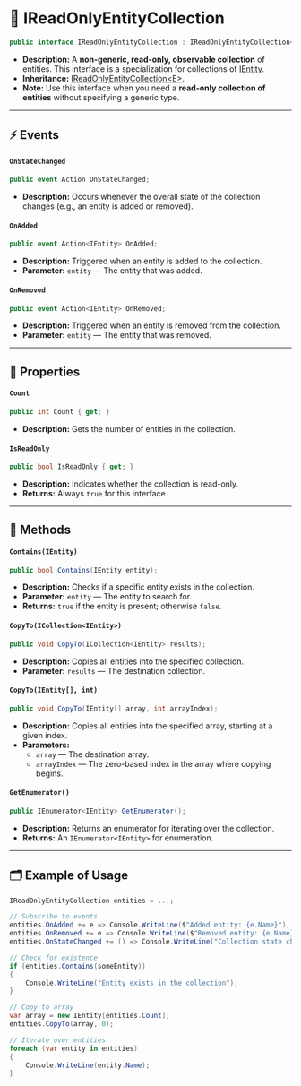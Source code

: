 # 🧩 IReadOnlyEntityCollection

```csharp
public interface IReadOnlyEntityCollection : IReadOnlyEntityCollection<IEntity>
```
- **Description:** A **non-generic, read-only, observable collection** of entities. This interface is a specialization for collections of [IEntity](../Entities/IEntity.md).
- **Inheritance:** [IReadOnlyEntityCollection\<E>](IReadOnlyEntityCollection%601.md).
- **Note:** Use this interface when you need a **read-only collection of entities** without specifying a generic type.

---

## ⚡ Events

#### `OnStateChanged`

```csharp
public event Action OnStateChanged;
```

- **Description:** Occurs whenever the overall state of the collection changes (e.g., an entity is added or removed).

#### `OnAdded`

```csharp
public event Action<IEntity> OnAdded;
```

- **Description:** Triggered when an entity is added to the collection.
- **Parameter:** `entity` — The entity that was added.

#### `OnRemoved`

```csharp
public event Action<IEntity> OnRemoved;
```

- **Description:** Triggered when an entity is removed from the collection.
- **Parameter:** `entity` — The entity that was removed.

---

## 🔑 Properties

#### `Count`

```csharp
public int Count { get; }
```

- **Description:** Gets the number of entities in the collection.

#### `IsReadOnly`

```csharp
public bool IsReadOnly { get; }
```

- **Description:** Indicates whether the collection is read-only.
- **Returns:** Always `true` for this interface.

---

## 🏹 Methods

#### `Contains(IEntity)`

```csharp
public bool Contains(IEntity entity);
```

- **Description:** Checks if a specific entity exists in the collection.
- **Parameter:** `entity` — The entity to search for.
- **Returns:** `true` if the entity is present; otherwise `false`.

#### `CopyTo(ICollection<IEntity>)`

```csharp
public void CopyTo(ICollection<IEntity> results);
```

- **Description:** Copies all entities into the specified collection.
- **Parameter:** `results` — The destination collection.

#### `CopyTo(IEntity[], int)`

```csharp
public void CopyTo(IEntity[] array, int arrayIndex);
```

- **Description:** Copies all entities into the specified array, starting at a given index.
- **Parameters:**
  - `array` — The destination array.
  - `arrayIndex` — The zero-based index in the array where copying begins.

#### `GetEnumerator()`

```csharp
public IEnumerator<IEntity> GetEnumerator();
```

- **Description:** Returns an enumerator for iterating over the collection.
- **Returns:** An `IEnumerator<IEntity>` for enumeration.

---

## 🗂 Example of Usage

```csharp
IReadOnlyEntityCollection entities = ...;

// Subscribe to events
entities.OnAdded += e => Console.WriteLine($"Added entity: {e.Name}");
entities.OnRemoved += e => Console.WriteLine($"Removed entity: {e.Name}");
entities.OnStateChanged += () => Console.WriteLine("Collection state changed");

// Check for existence
if (entities.Contains(someEntity))
{
    Console.WriteLine("Entity exists in the collection");
}

// Copy to array
var array = new IEntity[entities.Count];
entities.CopyTo(array, 0);

// Iterate over entities
foreach (var entity in entities)
{
    Console.WriteLine(entity.Name);
}
```
